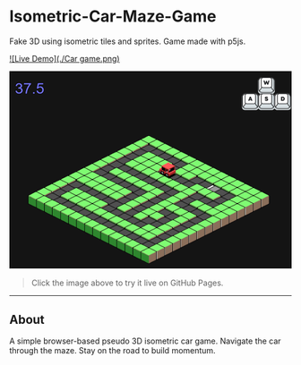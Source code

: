 # Isometric-Car-Maze-Game
Fake 3D using isometric tiles and sprites.  Game made with p5js. 

[![Live Demo](./Car game.png)](https://camelcasesensitive.github.io/Isometric-Car-Maze-Game/)

<p align="left">
  <a href="https://camelcasesensitive.github.io/Isometric-Car-Maze-Game/">
    <img src="./Car game.png" alt="Isometric car game" title="Isometric car game" width="600">
  </a>
</p>

> Click the image above to try it live on GitHub Pages.

---

## About

A simple browser-based pseudo 3D isometric car game.  Navigate the car through the maze.  Stay on the road to build momentum.  
